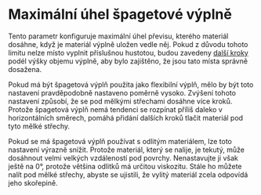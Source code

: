 Maximální úhel špagetové výplně
====
Tento parametr konfiguruje maximální úhel převisu, kterého materiál dosáhne, když je materiál výplně uložen vedle něj. Pokud z důvodu tohoto limitu nelze místo vyplnit příslušnou hustotou, budou zavedeny [další kroky](spaghetti_infill_stepped.md) podél výšky objemu výplně, aby bylo zajištěno, že jsou tato místa správně dosažena.

Pokud má být špagetová výplň použita jako flexibilní výplň, mělo by být toto nastavení pravděpodobně nastaveno poměrně vysoko. Zvýšení tohoto nastavení způsobí, že se pod mělkými střechami dosáhne více kroků. Protože špagetová výplň nemá tendenci se rozpínat příliš daleko v horizontálních směrech, pomáhá přidání dalších kroků tlačit materiál pod tyto mělké střechy.

Pokud se má špagetová výplň používat s odlitým materiálem, lze toto nastavení výrazně snížit. Protože materiál, který se nalije, je tekutý, může dosáhnout velmi velkých vzdáleností pod povrchy. Nenastavujte ji však ještě na 0°, protože většina odlitků má určitou viskozitu. Stále ho můžete nalít pod mělké střechy, abyste se ujistili, že vylitý materiál zcela odpovídá jeho skořepině.